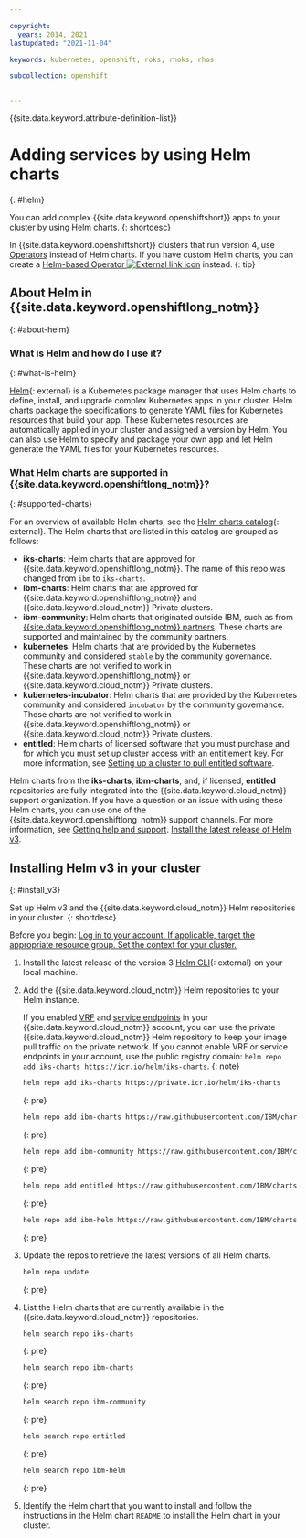 ```yaml
---

copyright: 
  years: 2014, 2021
lastupdated: "2021-11-04"

keywords: kubernetes, openshift, roks, rhoks, rhos

subcollection: openshift


---
```


{{site.data.keyword.attribute-definition-list}}


# Adding services by using Helm charts
{: #helm}

You can add complex {{site.data.keyword.openshiftshort}} apps to your cluster by using Helm charts.
{: shortdesc}

In {{site.data.keyword.openshiftshort}} clusters that run version 4, use [Operators](/docs/openshift?topic=openshift-operators) instead of Helm charts. If you have custom Helm charts, you can create a [Helm-based Operator ![External link icon](../icons/launch-glyph.svg "External link icon")](https://docs.openshift.com/container-platform/4.7/operators/operator_sdk/) instead.
{: tip}

## About Helm in {{site.data.keyword.openshiftlong_notm}}
{: #about-helm}

### What is Helm and how do I use it?
{: #what-is-helm}

[Helm](https://helm.sh){: external} is a Kubernetes package manager that uses Helm charts to define, install, and upgrade complex Kubernetes apps in your cluster. Helm charts package the specifications to generate YAML files for Kubernetes resources that build your app. These Kubernetes resources are automatically applied in your cluster and assigned a version by Helm. You can also use Helm to specify and package your own app and let Helm generate the YAML files for your Kubernetes resources.

### What Helm charts are supported in {{site.data.keyword.openshiftlong_notm}}?
{: #supported-charts}

For an overview of available Helm charts, see the [Helm charts catalog](https://cloud.ibm.com/kubernetes/helm){: external}. The Helm charts that are listed in this catalog are grouped as follows:

- **iks-charts**: Helm charts that are approved for {{site.data.keyword.openshiftlong_notm}}. The name of this repo was changed from `ibm` to `iks-charts`.
- **ibm-charts**: Helm charts that are approved for {{site.data.keyword.openshiftlong_notm}} and {{site.data.keyword.cloud_notm}} Private clusters.
- **ibm-community**: Helm charts that originated outside IBM, such as from [{{site.data.keyword.openshiftlong_notm}} partners](/docs/containers?topic=containers-service-partners). These charts are supported and maintained by the community partners.
- **kubernetes**: Helm charts that are provided by the Kubernetes community and considered `stable` by the community governance. These charts are not verified to work in {{site.data.keyword.openshiftlong_notm}} or {{site.data.keyword.cloud_notm}} Private clusters.
- **kubernetes-incubator**: Helm charts that are provided by the Kubernetes community and considered `incubator` by the community governance. These charts are not verified to work in {{site.data.keyword.openshiftlong_notm}} or {{site.data.keyword.cloud_notm}} Private clusters.
- **entitled**: Helm charts of licensed software that you must purchase and for which you must set up cluster access with an entitlement key. For more information, see [Setting up a cluster to pull entitled software](/docs/openshift?topic=openshift-registry#secret_entitled_software).

Helm charts from the **iks-charts**, **ibm-charts**, and, if licensed, **entitled** repositories are fully integrated into the {{site.data.keyword.cloud_notm}} support organization. If you have a question or an issue with using these Helm charts, you can use one of the {{site.data.keyword.openshiftlong_notm}} support channels. For more information, see [Getting help and support](/docs/containers?topic=containers-get-help). [Install the latest release of Helm v3](#install_v3).



## Installing Helm v3 in your cluster
{: #install_v3}

Set up Helm v3 and the {{site.data.keyword.cloud_notm}} Helm repositories in your cluster.
{: shortdesc}

Before you begin: [Log in to your account. If applicable, target the appropriate resource group. Set the context for your cluster.](/docs/containers?topic=containers-cs_cli_install#cs_cli_configure)

1. Install the latest release of the version 3 [Helm CLI](https://github.com/helm/helm/releases){: external} on your local machine.

2. Add the {{site.data.keyword.cloud_notm}} Helm repositories to your Helm instance.

    If you enabled [VRF](/docs/account?topic=account-vrf-service-endpoint#vrf) and [service endpoints](/docs/account?topic=account-vrf-service-endpoint#service-endpoint) in your {{site.data.keyword.cloud_notm}} account, you can use the private {{site.data.keyword.cloud_notm}} Helm repository to keep your image pull traffic on the private network. If you cannot enable VRF or service endpoints in your account, use the public registry domain: `helm repo add iks-charts https://icr.io/helm/iks-charts`.
    {: note}

    ```sh
    helm repo add iks-charts https://private.icr.io/helm/iks-charts
    ```
    {: pre}

    ```sh
    helm repo add ibm-charts https://raw.githubusercontent.com/IBM/charts/master/repo/stable
    ```
    {: pre}

    ```sh
    helm repo add ibm-community https://raw.githubusercontent.com/IBM/charts/master/repo/community
    ```
    {: pre}

    ```sh
    helm repo add entitled https://raw.githubusercontent.com/IBM/charts/master/repo/entitled
    ```
    {: pre}

    ```sh
    helm repo add ibm-helm https://raw.githubusercontent.com/IBM/charts/master/repo/ibm-helm
    ```
    {: pre}

3. Update the repos to retrieve the latest versions of all Helm charts.
    ```sh
    helm repo update
    ```
    {: pre}

4. List the Helm charts that are currently available in the {{site.data.keyword.cloud_notm}} repositories.
    ```sh
    helm search repo iks-charts
    ```
    {: pre}

    ```sh
    helm search repo ibm-charts
    ```
    {: pre}

    ```sh
    helm search repo ibm-community
    ```
    {: pre}

    ```sh
    helm search repo entitled
    ```
    {: pre}

    ```sh
    helm search repo ibm-helm
    ```
    {: pre}

5. Identify the Helm chart that you want to install and follow the instructions in the Helm chart `README` to install the Helm chart in your cluster.




